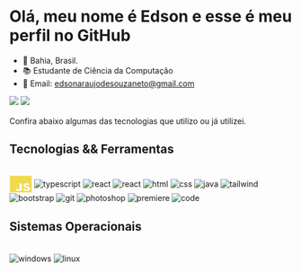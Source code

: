 # Olá, meu nome é Edson e esse é meu perfil no GitHub 

- 🔰 Bahia, Brasil.
- 📚 Estudante de Ciência da Computação 
- 📩 Email: edsonaraujodesouzaneto@gmail.com 

<div>
  <img height="180em" src="https://github-readme-stats.vercel.app/api?username=edsonaraujoneto&show_icons=true&theme=transparent">
  <img height="180em" src="https://github-readme-stats.vercel.app/api/top-langs/?username=edsonaraujoneto&layout=compact&show_icons=true&theme=transparent">
</div>

<br>
Confira abaixo algumas das tecnologias que utilizo ou já utilizei.

## Tecnologias && Ferramentas

<div style="display: inline_block"><br>
  <img align="center" alt="javascript" height="30" width="40" src="https://raw.githubusercontent.com/devicons/devicon/master/icons/javascript/javascript-plain.svg">
  
  <img align="center" alt="typescript" height="30" width="40" src="https://cdn.jsdelivr.net/gh/devicons/devicon@latest/icons/typescript/typescript-original.svg" />
          
  <img align="center" alt="react" height="30" width="40" src="https://cdn.jsdelivr.net/gh/devicons/devicon@latest/icons/react/react-original.svg" />
  <img align="center" alt="react" height="30" width="40" src="https://cdn.jsdelivr.net/gh/devicons/devicon@latest/icons/mysql/mysql-original-wordmark.svg" />
  <img align="center" alt="html" height="30" width="40" src="https://cdn.jsdelivr.net/gh/devicons/devicon/icons/html5/html5-original.svg">
  <img align="center" alt="css" height="30" width="40" src="https://cdn.jsdelivr.net/gh/devicons/devicon/icons/css3/css3-original.svg">
  <img align="center" alt="java" height="30" width="40" src="https://cdn.jsdelivr.net/gh/devicons/devicon/icons/java/java-original.svg">
  <img align="center" alt="tailwind" height="30" width="40" src="https://cdn.jsdelivr.net/gh/devicons/devicon@latest/icons/tailwindcss/tailwindcss-original.svg" > 
 <img align="center" alt="bootstrap" height="30" width="40" src="https://cdn.jsdelivr.net/gh/devicons/devicon/icons/bootstrap/bootstrap-original-wordmark.svg">
 <img align="center" alt="git" height="30" width="40" src="https://cdn.jsdelivr.net/gh/devicons/devicon/icons/git/git-original.svg">
  <img align="center" alt="photoshop" height="30" width="40" src="https://cdn.jsdelivr.net/gh/devicons/devicon/icons/photoshop/photoshop-plain.svg">
 <img align="center" alt="premiere" height="30" width="40" src="https://cdn.jsdelivr.net/gh/devicons/devicon/icons/premierepro/premierepro-original.svg">
 
  <img align="center" alt="code" height="30" width="40" src="https://cdn.jsdelivr.net/gh/devicons/devicon@latest/icons/vscode/vscode-original.svg" />
          
</div>

## Sistemas Operacionais

<div style="display: inline_block"><br>
  
  <img align="center" alt="windows" height="30" width="40" src="https://cdn.jsdelivr.net/gh/devicons/devicon@latest/icons/windows11/windows11-original.svg" />
  
  <img align="center" alt="linux" height="30" width="40" src="https://cdn.jsdelivr.net/gh/devicons/devicon@latest/icons/linux/linux-original.svg" />
          
          
</div>
